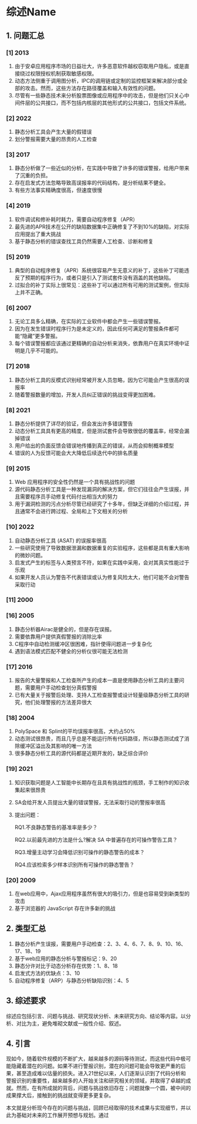 # 综述Name

## 1. 问题汇总

### [1] 2013

1. 由于安卓应用程序市场的日益壮大，许多恶意软件越权窃取用户隐私，或是直接绕过权限授权机制获取敏感权限。
2. 动态方法侧重于调用图分析，IPC的调用链或定制的监控框架来解决部分或全部的攻击。然而，这些方法存在路径覆盖和输入有效性的问题。
3. 尽管有一些静态技术来分析股票图像或应用程序中的攻击，但是他们只关心中间件层的公共接口，而不包括内核层的其他形式的公共接口，包括文件系统。

### [2] 2022

1. 静态分析工具会产生大量的假错误
2. 划分警报需要大量的昂贵的人工检查

### [3] 2017

1. 静态分析做了一些近似的分析，在实践中导致了许多的错误警报，给用户带来了沉重的负担。
2. 存在启发式方法忽略导致高误报率的代码结构，是分析结果不健全。
3. 有些方法事实精确度很高，但速度很慢

### [4] 2019

1. 软件调试和修补耗时耗力，需要自动程序修复（APR）
2. 最先进的APR技术在公开的缺陷数据集中正确修复了不到10%的缺陷，对实际应用提出了重大挑战
3. 基于静态分析的错误查找工具仍然需要人工检查、诊断和修复

### [5] 2019

1. 典型的自动程序修复（APR）系统很容易产生无意义的补丁，这些补丁可能违反了预期的程序行为，或者只是引入了测试套件没有涵盖的其他缺陷。
2. 过拟合的补丁实际上很常见：这些补丁可以通过所有可用的测试案例，但实际上并不正确。

### [6] 2007

1. 无论工具多么精确，在实际的工业软件中都会产生一些错误警报。
2. 因为在发生错误时程序行为是未定义的，因此任何可满足的警报条件都可能“隐藏”更多警报。
3. 每个错误警报都应该通过更精确的自动分析来消失，依靠用户在真实环境中证明是几乎不可能的。

### [7] 2018

1. 静态分析工具的反模式识别经常被开发人员忽略，因为它可能会产生很高的误报率
2. 随着警报数量的增加，开发人员纠正错误的挑战变得更加困难。

### [8] 2021

1. 静态分析提供了详尽的验证，但会发出许多错误警告
2. 动态分析工具具有更高的精度，但是测试套件会导致很低的覆盖率，经常会漏掉错误
3. 用户给出的负面反馈会错误地传播到真正的错误，从而会抑制概率模型
4. 错误的人为反馈可能会大大降低后续迭代中的排名质量 

### [9] 2015

1. Web 应用程序的安全性仍然是一个具有挑战性的问题
2. 源代码静态分析工具是一种发现漏洞的解决方案，但它们往往会产生误报，并且需要程序员手动修复代码付出相当大的努力
3. 用于漏洞检测的污点分析尽管已经研究了十多年，但缺乏详细的介绍过程，并且通常不会进行跨过程、全局和上下文相关的分析

### [10] 2022

1. 自动静态分析工具 (ASAT) 的误报率很高
2. 一些研究使用了导致数据泄漏和数据重复的实验程序，这些都是具有重大影响的微妙问题。
3. 启发式产生的标签与人类预言不符，如果在实践中采用，会对其真实性能过于乐观
4. 如果开发人员认为警告不代表错误或认为修复风险太大，他们可能不会对警告采取行动

### [11] 2000



### [16] 2005

1. 静态分析器Airac是健全的，但是存在误报。
2. 需要依靠用户提供真假警报的消除比率
3. C程序中自动检测缓冲区很困难，指针使得问题进一步复杂化
4. 遇到语法模式匹配不健全的分析仪很可能无法检测

### [17] 2016

1. 报告的大量警报和人工检查所产生的成本一直是使用静态分析工具的主要问题，需要用户手动检查划分真假警报
2. 已有大量关于报警后处理、支持人工检查报警或设计轻量级静态分析工具的研究，他们处理警报的方法差异很大

### [18] 2004

1.  PolySpace 和 Splint的平均误报率很高，大约占50%
2. 动态测试很昂贵，而且几乎总是不能运行所有代码路径，所以静态测试成了消除缓冲区溢出及其影响的唯一方法
3. 很多静态分析工具的源代码都是近期开发的，缺乏综合评价

### [19] 2021

1. 知识获取问题是人工智能中长期存在且具有挑战性的瓶颈，手工制作的知识收集起来很昂贵

2. SA会给开发人员提出大量的错误警报，无法采取行动的警报率很高

3. 提出问题：

   RQ1.不良静态警告的基准率是多少？

   RQ2.以前最先进的方法是什么?解决  SA  中普遍存在的可操作警告工具？

   RQ3.增量主动学习会降低识别可操作的静态警告的成本？

   RQ4.应该检索多少样本识别所有可操作的静态警告？

### [20] 2009

1. 在web应用中，Ajax应用程序虽然有很大的吸引力，但是也容易受到新类型的攻击
2. 基于浏览器的  JavaScript  存在许多新的挑战



## 2. 类型汇总

1. 静态分析产生误报，需要用户手动检查：2、3、4、6、7、8、9、10、16、17、18、19
2. 基于web应用的静态分析与警报标记：9、20
3. 静态分许对比于动态分析存在优势：1、8、18
4. 启发式方法的优缺点：3、10
5. 自动程序修复（ARP）与静态分析缺陷识别：4、5



## 3. 综述要求

综述应包括引言、问题与挑战、研究现状分析、未来研究方向、结论等内容。以分析、对比为主，避免堆砌文献或一般性介绍、叙述。



## 4. 引言

现如今，随着软件规模的不断扩大，越来越多的源码等待测试，而这些代码中极可能隐藏着潜在的问题。如果不进行警报识别，潜在的问题可能会导致更严重的后果，甚至造成难以估量的损失。进入21世纪以来，人们逐渐认识到了代码分析和警报识别的重要性，越来越多的人开始关注和研究相关的领域，并取得了卓越的成就。然而，在有所成就的背后，问题与挑战依旧存在；问题就像一个圆，被中间的成果撑大后，接触到的挑战就变得更多更复杂。

本文就是分析现今存在的问题与挑战，回顾已经取得的技术成果与实现细节，并以此为基础对未来的工作展开预想与规划。通过